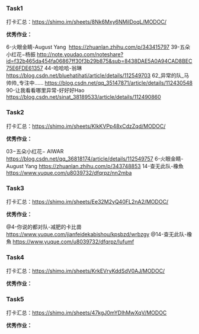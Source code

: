### Task1

打卡汇总：https://shimo.im/sheets/8Nk6Mxy6NMilDoqL/MODOC/

**优秀作业：**

6-火眼金睛-August Yang      https://zhuanlan.zhihu.com/p/343415797
39-五朵小红花−杨振 http://note.youdao.com/noteshare?id=f32b465da454fa06867ff30f3b29b875&sub=8438DAE5A0A94CAD8BEC75E6FDE61357
44-哈哈哈-翁琳 https://blog.csdn.net/bluehatihati/article/details/112549703
62_异常的队_马帅帅_专注中…… https://blog.csdn.net/qq_35147871/article/details/112430548
90-让我看看哪里异常-好好好Hao https://blog.csdn.net/sinat_38189533/article/details/112490860

### Task2

打卡汇总：https://shimo.im/sheets/KlkKVPp48xCdzZqd/MODOC/

**优秀作业：**

03−五朵小红花− AIWAR https://blog.csdn.net/qq_36818174/article/details/112549757
6-火眼金睛-August Yang https://zhuanlan.zhihu.com/p/343748853
14-查无此队-橡魚 https://www.yuque.com/u8039732/dfqrpz/nn2mba

### Task3

打卡汇总：https://shimo.im/sheets/Ee32M2yQ40FL2nA2/MODOC/

**优秀作业：**

@4-你说的都对队-减肥的卡比兽 https://www.yuque.com/jianfeidekabishou/kpsbzd/wrbzgy
@14-查无此队-橡魚 https://www.yuque.com/u8039732/dfqrpz/lufumf

### Task4

打卡汇总：https://shimo.im/sheets/KrkEVryKddSdV0AJ/MODOC/ 

**优秀作业：**



### Task5

打卡汇总：https://shimo.im/sheets/47kgJ0mYDlhMwXqV/MODOC

**优秀作业：**

